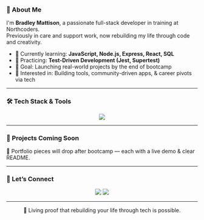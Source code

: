 ### 🧠 About Me
I'm **Bradley Mattison**, a passionate full-stack developer in training at Northcoders.  
Previously in care and support work, now rebuilding my life through code and creativity.

- 🌱 Currently learning: **JavaScript, Node.js, Express, React, SQL**
- 🧪 Practicing: **Test-Driven Development (Jest, Supertest)**
- 🎯 Goal: Launching real-world projects by the end of bootcamp
- 🧩 Interested in: Building tools, community-driven apps, & career pivots via tech

---

### 🛠 Tech Stack & Tools
<p align="center">
  <img src="https://skillicons.dev/icons?i=js,nodejs,react,html,css,express,postgres,git,github,vscode" />
</p>

---

### 🚧 Projects Coming Soon
🔨 Portfolio pieces will drop after bootcamp — each with a live demo & clear README.

---

### 🤝 Let’s Connect
<p align="center">
  <a href="https://www.linkedin.com/in/your-profile" target="_blank"><img src="https://img.shields.io/badge/LinkedIn-0A66C2?style=for-the-badge&logo=linkedin&logoColor=white" /></a>
  <a href="mailto:your-email@example.com"><img src="https://img.shields.io/badge/Email-D14836?style=for-the-badge&logo=gmail&logoColor=white" /></a>
</p>

---

<!-- Footer tagline -->
<p align="center">🚀 Living proof that rebuilding your life through tech is possible.</p>
